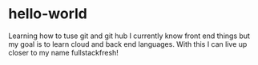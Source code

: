 # hello-world
Learning how to tuse git and git hub
I currently know front end things but my goal is to learn cloud and back end languages. With this I can live up closer to my name fullstackfresh!
